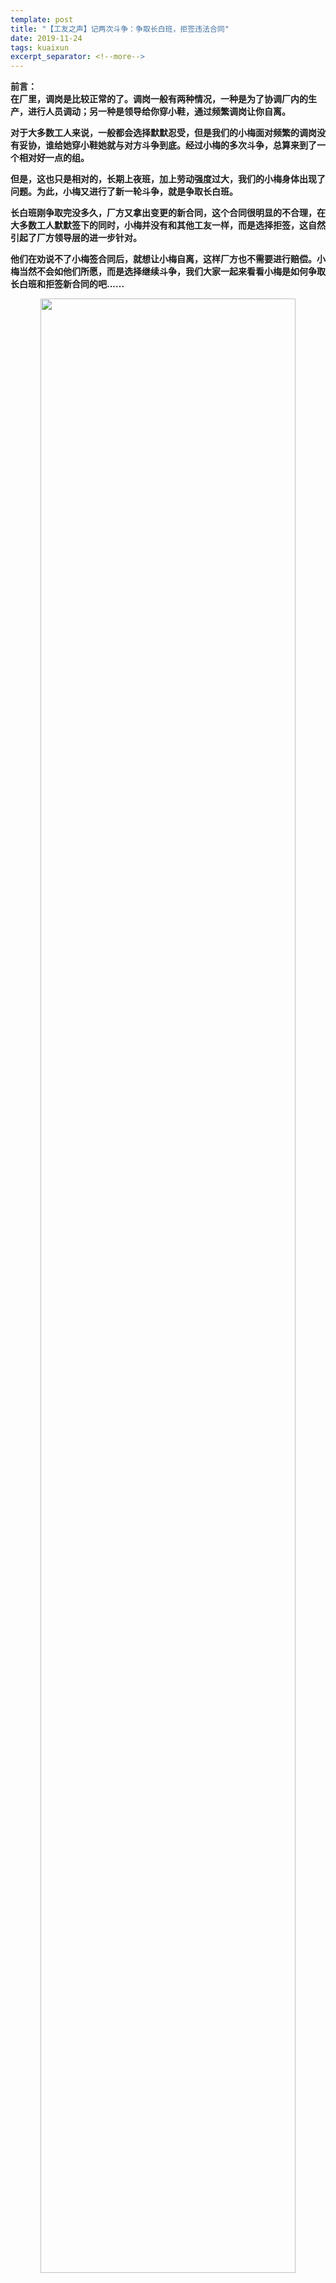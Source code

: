 ```yaml
---
template: post
title: "【工友之声】记两次斗争：争取长白班，拒签违法合同"
date: 2019-11-24
tags: kuaixun
excerpt_separator: <!--more-->
---
```


**前言：  
在厂里，调岗是比较正常的了。调岗一般有两种情况，一种是为了协调厂内的生产，进行人员调动；另一种是领导给你穿小鞋，通过频繁调岗让你自离。**

**对于大多数工人来说，一般都会选择默默忍受，但是我们的小梅面对频繁的调岗没有妥协，谁给她穿小鞋她就与对方斗争到底。经过小梅的多次斗争，总算来到了一个相对好一点的组。**

**但是，这也只是相对的，长期上夜班，加上劳动强度过大，我们的小梅身体出现了问题。为此，小梅又进行了新一轮斗争，就是争取长白班。**

**长白班刚争取完没多久，厂方又拿出变更的新合同，这个合同很明显的不合理，在大多数工人默默签下的同时，小梅并没有和其他工友一样，而是选择拒签，这自然引起了厂方领导层的进一步针对。**

**他们在劝说不了小梅签合同后，就想让小梅自离，这样厂方也不需要进行赔偿。小梅当然不会如他们所愿，而是选择继续斗争，我们大家一起来看看小梅是如何争取长白班和拒签新合同的吧......**

<div style="text-align:center"><img src="/images2/2019112201.png" width="90%"><br></div><br>

<h3>拒绝要命的夜班，争取长白班</h3>

那段时间由于上夜班，工作强度和压力接踵而来，人一下子就受不了，几次差点晕倒在车间，血压越来越高，再这样下去连小命都要搭进去。不行，我得想想办法！

这天，我终于鼓足勇气找到余经理，他个子不算太高，中等个。不愧为大领导，说话那种气度就深深地打动了我。

“经理，不好意思打扰了，有些事我想找你聊聊。”

他立刻放下手中正在看的文稿，笑眯眯地看着我：“没事，你有什么事直接说吧！”

“是这样的，我有两年的高血压病，常年药不断。自从进了厂之后，在车间已经连续三次快要晕倒了，去看医生，医生说不能熬夜，你看能不能给我安排长白班？”

“这个——嘛！一个厂这么多人，如果都要申请上长白班的话，我怎么办？你得搞一个让别人信服的理由，比如医院开的证明什么的？”

“经理，厂里天天倡导安全生产，人的安全当然放到第一位。请原谅我贸然过来打扰你，如果我有问题不给你反映，一旦哪天晕倒在车间，这个是我的责任，如果这问题反映了，却没得到解决，要是最后出了问题，那可就是厂里的责任。这事情也可小可大，我明天就请假去社康中心开证明。”

<div style="text-align:center"><img src="/images2/2019112202.jpg" width="90%"><br></div><br>

第二天，我请了两个多小时的病假，坐车来到了社康中心。

“医生，有没有治高血压的特效药……”，就把我在厂里的，遭遇跟医生说了一遍。

医生听了我的讲述，生气地说：“这个厂也太黑了，这可是拿你的命在玩呀！有问题，厂里不负责吗？这证明我给你写……”

我拿着证明交到了办公室经理的手里，经理看了看，说：“给这个员工安排一下，以后就上长白班。”

我离开办公室回车间的路上，别提心里有多高兴呀！我成功了！终于摆脱了那可恶的夜班了！上长白班的事情一下子传遍了整个车间，很多工友见到我都羡慕。可后来又发生了一件事，经理动怒了，他要我填离职单……

<div style="text-align:center"><img src="/images2/2019112203.jpg" width="90%"><br></div><br>

<h3>工厂要我们签违法的劳动合同</h3>

产线上无聊的工作日复一日的过，每天从上班开始一个姿势做到下班，一天下来十三到十四个工作时常只要你经历过，那滋味肯定懂。在熊组长手下干了半个月，他们要转夜班了，顺其自然我又跳到了刚从夜班转过来的对班，这个组的组长叫龚春红，接触了以后才知道她的本性。

快要下班了，龚春红站在拉头大声的叫道：“物料员，把这个发下去让大家签字……”

物料员挨个的按排名字发下去等待签完立马收走，我心里有点差异，是什么文件同事能看都不看立马签字？我的好奇心扭头问旁边的工友：“你好，他们签的什么？怎么那么神秘？”

“奥，听说是劳动合同变更协议，待会让你签你都知道了。”

我一下子心里很平静，一边做事一边暗暗在想：这才进厂刚三个月，出来打工这么多年，劳动合同变更协议里面肯定有猫腻，如果让我签，我得好好看看里面的内容，不合理违法的行为我肯定不签。很快车间里有名字的都签了，我正在暗自偷乐没让我签，谁知该来的还是来了，组长又站在拉头大叫：“小梅，把这个拿回去签一下，快点，就差你一个了……”

说着拿着笔递给我，我没接她的笔，拿着那张协议书坐到座位上，仔细的看，不看不知道，一看吓一跳，里面竟是把原有劳动合同第几条变更为什么什么，还有一条更离谱，是关于被解雇的，上面写道：“如果进厂隐瞒病情，公司可以提出解雇，并不做任何赔偿……”

我看完后走到组长面前：“组长，这份协议我拒签，里面有很多违法行为我不签……”

“你——你——你，你简直胆大包天，竟敢不签，现在都打卡下班，什么时候签了什么时候来上班？”

她的气冲冲并没有吓到我，我反而更加镇定的对她说:“我下班没问题，协议我不会签，明天的班我还是要来的，今晚我回去整理整理拒签原因拿过来交给你。”

我说完心里想说的话，在所有员工的众目睽睽下我离开了车间……

第二天上班我把头晚准备的拒签原因写了两页纸交给了组长，回到岗位继续工作……

组长再次走了过来，对着我说：“你去一下办公室，经理找你。”

我推开办公室的门，经理早就在那恭候多时了，他面前的办公桌上放着我签的那份拒签原因，我一下子明白了怎么回事。

“你为什么不签协议？”

“经理呀！拒签原因我都写上面了，如果你看不懂，我可以念给你听。”

“全厂的人都签了，既然违法别人为什么要签？”

“什么是协议？双方同意的情况下签订的才受法律保护，我既然有疑问，我可以选择不签，这是我的自由，违法行为我是坚决反对的。对于你说的别人签我为什么不签，我只想说我就是个员工，我不能管住所有的人，我只能管住我自己的行为举止……”

“这样吧，你填个辞工书走吧！”

“经理，你说这句话我可以理解为公司解雇我吗？解雇分两种，一种是公司提出解雇我同意走，这种是n加一赔偿。另一种是公司提出解雇我不同意，公司还要解雇，我可以拿到2n加一的赔偿，这很显然属于第二种……”

经理气的开始拍起了桌子。

“经理你消消气，我这农村人，没什么文化，说话直，别跟我一般见识，气住你身子可不是我的本意……”

“这样吧，老吴，带她去人事部……”

“经理，为什么要去人事部，是公司提出解雇我而不是我解雇公司，应该是人事部过来找我而不是我找人事部，我就坐着等他们来。”

我心里已经做好被解雇的准备，在办公室等了好一阵也不见人事部的人影。

主管走进办公室：“小梅，去产线做事吧！如果有事再去叫你。”

我又回到了生产线恢复了以往的工作，可这龚春红开始给我穿小鞋，不信，你看，我和车间里的战争又开始了！

<div style="text-align:center"><img src="/images2/2019112204.jpg" width="90%"><br></div><br>
